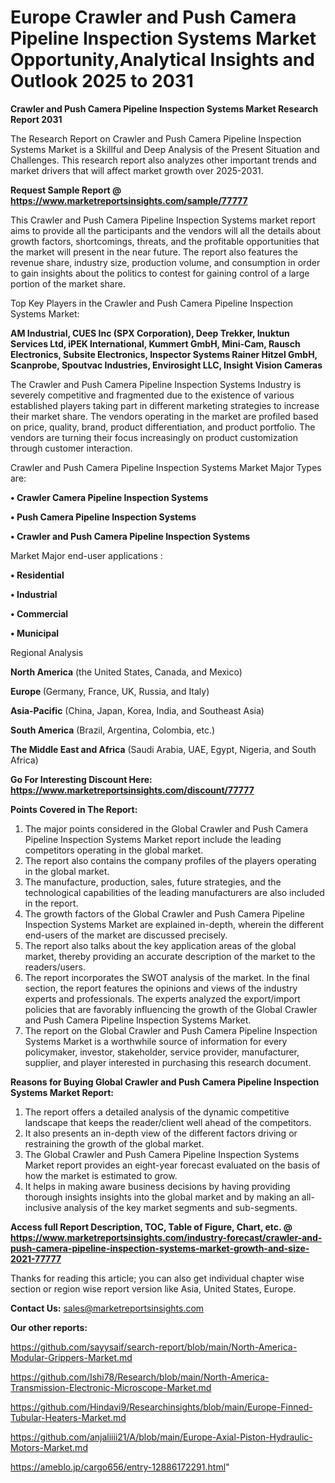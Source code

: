 # Europe Crawler and Push Camera Pipeline Inspection Systems Market Opportunity,Analytical Insights and Outlook 2025 to 2031

<strong>Crawler and Push Camera Pipeline Inspection Systems Market Research Report 2031</strong>

The Research Report on Crawler and Push Camera Pipeline Inspection Systems Market is a Skillful and Deep Analysis of the Present Situation and Challenges. This research report also analyzes other important trends and market drivers that will affect market growth over 2025-2031.

<strong>Request Sample Report @ <a href=https://www.marketreportsinsights.com/sample/77777>https://www.marketreportsinsights.com/sample/77777</a></strong>

This Crawler and Push Camera Pipeline Inspection Systems market report aims to provide all the participants and the vendors will all the details about growth factors, shortcomings, threats, and the profitable opportunities that the market will present in the near future. The report also features the revenue share, industry size, production volume, and consumption in order to gain insights about the politics to contest for gaining control of a large portion of the market share.

Top Key Players in the Crawler and Push Camera Pipeline Inspection Systems Market:

<strong>AM Industrial, CUES Inc (SPX Corporation), Deep Trekker, Inuktun Services Ltd, iPEK International, Kummert GmbH, Mini-Cam, Rausch Electronics, Subsite Electronics, Inspector Systems Rainer Hitzel GmbH, Scanprobe, Spoutvac Industries, Envirosight LLC, Insight Vision Cameras</strong>

The Crawler and Push Camera Pipeline Inspection Systems Industry is severely competitive and fragmented due to the existence of various established players taking part in different marketing strategies to increase their market share. The vendors operating in the market are profiled based on price, quality, brand, product differentiation, and product portfolio. The vendors are turning their focus increasingly on product customization through customer interaction.

Crawler and Push Camera Pipeline Inspection Systems Market Major Types are:

<strong>• Crawler Camera Pipeline Inspection Systems

• Push Camera Pipeline Inspection Systems

• Crawler and Push Camera Pipeline Inspection Systems</strong>

Market Major end-user applications :

<strong>• Residential

• Industrial

• Commercial

• Municipal</strong>

Regional Analysis

</u><strong><b>North America</b></strong> (the United States, Canada, and Mexico)

<strong><b>Europe </b></strong>(Germany, France, UK, Russia, and Italy)

<strong><b>Asia-Pacific</b></strong> (China, Japan, Korea, India, and Southeast Asia)

<strong><b>South America</b></strong> (Brazil, Argentina, Colombia, etc.)

<strong><b>The Middle East and Africa</b></strong> (Saudi Arabia, UAE, Egypt, Nigeria, and South Africa)

<strong>Go For Interesting Discount Here: <a href=https://www.marketreportsinsights.com/discount/77777>https://www.marketreportsinsights.com/discount/77777</a></strong>

<strong>Points Covered in The Report:</strong>
<ol>
  <li>The major points considered in the Global Crawler and Push Camera Pipeline Inspection Systems Market report include the leading competitors operating in the global market.</li>
  <li>The report also contains the company profiles of the players operating in the global market.</li>
  <li>The manufacture, production, sales, future strategies, and the technological capabilities of the leading manufacturers are also included in the report.</li>
  <li>The growth factors of the Global Crawler and Push Camera Pipeline Inspection Systems Market are explained in-depth, wherein the different end-users of the market are discussed precisely.</li>
  <li>The report also talks about the key application areas of the global market, thereby providing an accurate description of the market to the readers/users.</li>
  <li>The report incorporates the SWOT analysis of the market. In the final section, the report features the opinions and views of the industry experts and professionals. The experts analyzed the export/import policies that are favorably influencing the growth of the Global Crawler and Push Camera Pipeline Inspection Systems Market.</li>
  <li>The report on the Global Crawler and Push Camera Pipeline Inspection Systems Market is a worthwhile source of information for every policymaker, investor, stakeholder, service provider, manufacturer, supplier, and player interested in purchasing this research document.</li>
</ol>
<strong>Reasons for Buying Global Crawler and Push Camera Pipeline Inspection Systems Market Report:</strong>

<ol>
  <li>The report offers a detailed analysis of the dynamic competitive landscape that keeps the reader/client well ahead of the competitors.</li>
  <li>It also presents an in-depth view of the different factors driving or restraining the growth of the global market.</li>
  <li>The Global Crawler and Push Camera Pipeline Inspection Systems Market report provides an eight-year forecast evaluated on the basis of how the market is estimated to grow.</li>
  <li>It helps in making aware business decisions by having providing thorough insights insights into the global market and by making an all-inclusive analysis of the key market segments and sub-segments.</li>
</ol>
<strong>Access full Report Description, TOC, Table of Figure, Chart, etc. @ <a href=https://www.marketreportsinsights.com/industry-forecast/crawler-and-push-camera-pipeline-inspection-systems-market-growth-and-size-2021-77777>https://www.marketreportsinsights.com/industry-forecast/crawler-and-push-camera-pipeline-inspection-systems-market-growth-and-size-2021-77777</a></strong>


Thanks for reading this article; you can also get individual chapter wise section or region wise report version like Asia, United States, Europe.

<strong>Contact Us:</strong>
sales@marketreportsinsights.com

<strong>Our other reports:</strong>

<a href=https://github.com/sayysaif/search-report/blob/main/North-America-Modular-Grippers-Market.md>https://github.com/sayysaif/search-report/blob/main/North-America-Modular-Grippers-Market.md</a>

<a href=https://github.com/Ishi78/Research/blob/main/North-America-Transmission-Electronic-Microscope-Market.md>https://github.com/Ishi78/Research/blob/main/North-America-Transmission-Electronic-Microscope-Market.md</a>

<a href=https://github.com/Hindavi9/Researchinsights/blob/main/Europe-Finned-Tubular-Heaters-Market.md>https://github.com/Hindavi9/Researchinsights/blob/main/Europe-Finned-Tubular-Heaters-Market.md</a>

<a href=https://github.com/anjaliiii21/A/blob/main/Europe-Axial-Piston-Hydraulic-Motors-Market.md>https://github.com/anjaliiii21/A/blob/main/Europe-Axial-Piston-Hydraulic-Motors-Market.md</a>

<a href=https://ameblo.jp/cargo656/entry-12886172291.html>https://ameblo.jp/cargo656/entry-12886172291.html</a>"
